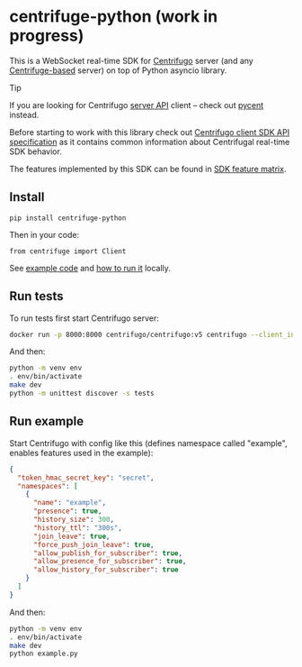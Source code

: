 # centrifuge-python (work in progress)

This is a WebSocket real-time SDK for [Centrifugo](https://github.com/centrifugal/centrifugo) server (and any [Centrifuge-based](https://github.com/centrifugal/centrifuge) server) on top of Python asyncio library.

> [!TIP]
> If you are looking for Centrifugo [server API](https://centrifugal.dev/docs/server/server_api) client – check out [pycent](https://github.com/centrifugal/pycent) instead.

Before starting to work with this library check out [Centrifugo client SDK API specification](https://centrifugal.dev/docs/transports/client_api) as it contains common information about Centrifugal real-time SDK behavior.

The features implemented by this SDK can be found in [SDK feature matrix](https://centrifugal.dev/docs/transports/client_sdk#sdk-feature-matrix).

## Install

```
pip install centrifuge-python
```

Then in your code:

```
from centrifuge import Client
```

See [example code](https://github.com/centrifugal/centrifuge-python/blob/master/example.py) and [how to run it](#run-example) locally.

## Run tests

To run tests first start Centrifugo server:

```bash
docker run -p 8000:8000 centrifugo/centrifugo:v5 centrifugo --client_insecure --log_level debug
```

And then:

```bash
python -m venv env
. env/bin/activate
make dev
python -m unittest discover -s tests
```

## Run example

Start Centrifugo with config like this (defines namespace called "example", enables features used in the example):

```json
{
  "token_hmac_secret_key": "secret",
  "namespaces": [
    {
      "name": "example",
      "presence": true,
      "history_size": 300,
      "history_ttl": "300s",
      "join_leave": true,
      "force_push_join_leave": true,
      "allow_publish_for_subscriber": true,
      "allow_presence_for_subscriber": true,
      "allow_history_for_subscriber": true
    }
  ]
}
```

And then:

```bash
python -m venv env
. env/bin/activate
make dev
python example.py
```
